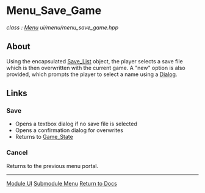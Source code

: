 # Menu_Save_Game
*class : [Menu](menu.md)*
*ui/menu/menu_save_game.hpp*

## About
Using the encapsulated [Save_List](../elements/save_list.md) object, the player selects a save file which is then overwritten with the current game. A "new" option is also provided, which prompts the player to select a name using a [Dialog](../elements/dialog.md).

## Links

### Save
- Opens a textbox dialog if no save file is selected
- Opens a confirmation dialog for overwrites
- Returns to [Game_State](../../engine/shell/game_state.md)

### Cancel
Returns to the previous menu portal.

---

[Module UI](../ui.md)
[Submodule Menu](menu.md)
[Return to Docs](../../docs.md)
